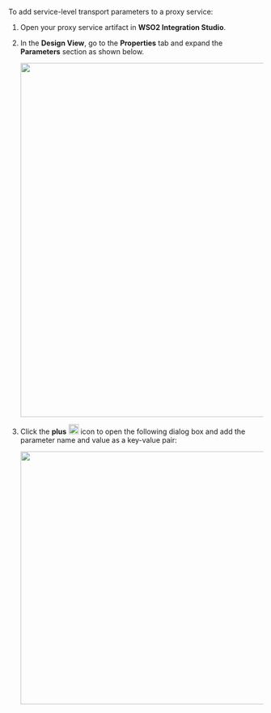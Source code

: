 To add service-level transport parameters to a proxy service:

1.  Open your proxy service artifact in **WSO2 Integration Studio**.
2.  In the **Design View**, go to the **Properties** tab and expand the **Parameters** section as shown below.

    <img src="../../../../assets/img/integrate/create_artifacts/new_proxy_service/service-level-params.png" width="700">

2.  Click the **plus** <img src="../../../../assets/img/integrate/common/plus-icon.jpg" width="20"> icon to open the following dialog box and add the parameter name and value as a key-value pair:

    <img src="../../../../assets/img/integrate/create_artifacts/new_proxy_service/service-level-params-dialog.png" width="500">
